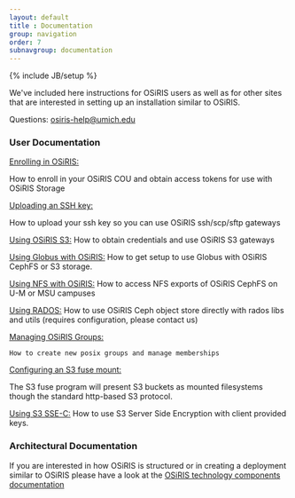 ```yaml
---
layout: default
title : Documentation
group: navigation
order: 7
subnavgroup: documentation
---
```

{% include JB/setup %}

We've included here instructions for OSiRIS users as well as for other sites that are interested in setting up an installation similar to OSiRIS.

Questions:  <a href="mailto:osiris-help@umich.edu">osiris-help@umich.edu</a>

<h3>User Documentation</h3>

<p>
<a href="enrollment.html">Enrolling in OSiRIS:</a> 

How to enroll in your OSiRIS COU and obtain access tokens for use with OSiRIS Storage
</p>

<p>
<a href="sshkey.html">Uploading an SSH key:</a>

How to upload your ssh key so you can use OSiRIS ssh/scp/sftp gateways
</p>

<p>
    <a href="s3.html">Using OSiRIS S3:</a>
    How to obtain credentials and use OSiRIS S3 gateways
</p>

<p>
    <a href="globus.html">Using Globus with OSiRIS:</a>
    How to get setup to use Globus with OSiRIS CephFS or S3 storage.
</p>

<p>
    <a href="nfs.html">Using NFS with OSiRIS:</a>
    How to access NFS exports of OSiRIS CephFS on U-M or MSU campuses
</p>

<p>
    <a href="rados.html">Using RADOS:</a>
    How to use OSiRIS Ceph object store directly with rados libs and utils (requires configuration, please contact us)
</p>


<p>
    <a href="groups.html">Managing OSiRIS Groups:</a>

    How to create new posix groups and manage memberships
</p>

<p>
<a href="s3fuse.html">Configuring an S3 fuse mount:</a>

 The S3 fuse program will present S3 buckets as mounted filesystems though the standard http-based S3 protocol.
</p>

<p>
<a href="encryption.html">Using S3 SSE-C:</a>
How to use S3 Server Side Encryption with client provided keys.  
</p>

<h3>Architectural Documentation</h3>

If you are interested in how OSiRIS is structured or in creating a deployment similar to OSiRIS please have a look at the <a href="/components">OSiRIS technology components documentation</a>
